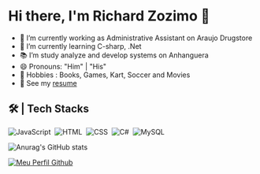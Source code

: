 # Hi there, I'm Richard Zozimo 👋

- 🔭 I’m currently working as Administrative Assistant on Araujo Drugstore
- 🌱 I’m currently learning C-sharp, .Net
- 📚 I’m study analyze and develop systems on Anhanguera
- 😄 Pronouns: "Him" | "His"
- 🎯 Hobbies : Books, Games, Kart, Soccer and Movies
- 📝 See my [resume](https://github.com/RichardZozimo/RichardZozimo/blob/main/RichardZozimo.pdf)

## 🛠 | Tech Stacks
![JavaScript](https://img.shields.io/badge/-JavaScript-05122A?style=flat&logo=javascript)&nbsp;
![HTML](https://img.shields.io/badge/-HTML-05122A?style=flat&logo=HTML5)&nbsp;
![CSS](https://img.shields.io/badge/-CSS-05122A?style=flat&logo=CSS3&logoColor=1572B6)&nbsp;
![C#](https://img.shields.io/badge/-C%23-05122A?style=flat&logo=c-sharp&logoColor=white)&nbsp;
![MySQL](https://img.shields.io/badge/-MySQL-05122A?style=flat&logo=sqlite)&nbsp;

<!--
**RichardZozimo/RichardZozimo** is a ✨ _special_ ✨ repository because its `README.md` (this file) appears on your GitHub profile.

Here are some ideas to get you started:

- 🔭 I’m currently working as Administrative Assistant on Araujo Drugstore
- 🌱 I’m currently learning Node.js and Java
- 👯 I’m looking to collaborate on 
- 🤔 I’m looking for help with B
- 💬 Ask me about Javascript, Node.js
- 📫 How to reach me: ...
- 😄 Pronouns: ...
- ⚡ Fun fact: ...
-->

![Anurag's GitHub stats](https://github-readme-stats.vercel.app/api?username=RichardZozimo&hide=contribs,prs)

[![Meu Perfil Github](https://img.shields.io/github/followers/RichardZozimo?label=followers&labelColor=0D0D0D&logo=Github)](https://https://github.com/RichardZozimo)

	
